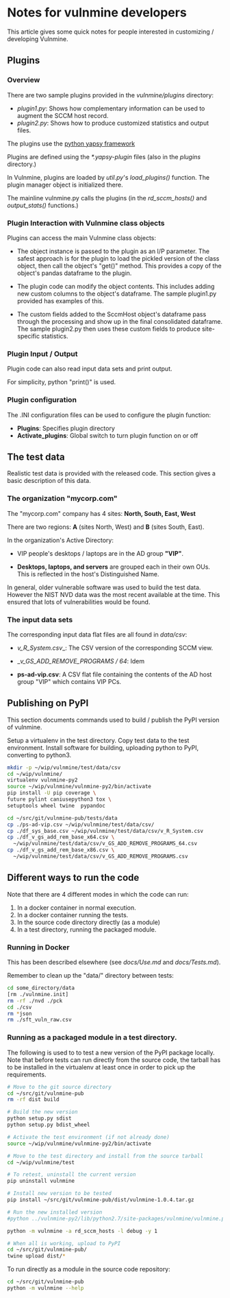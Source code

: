 # Notes for vulnmine developers

This article gives some quick notes for people interested in customizing /
developing Vulnmine.

## Plugins

### Overview

There are two sample plugins provided in the  _vulnmine/plugins_ directory:

* _plugin1.py_: Shows how complementary information can be used to augment the
SCCM host record.
* _plugin2.py_: Shows how to produce customized statistics and output files.

The plugins use the [python yapsy framework](http://yapsy.sourceforge.net/)

Plugins are defined using the _*.yapsy-plugin_ files (also in the _plugins_ directory.)

In Vulnmine, plugins are loaded by _util.py_'s _load_plugins()_ function. The plugin
manager object is initialized there.

The mainline vulnmine.py calls the plugins (in the _rd_sccm_hosts()_ and
_output_stats()_ functions.)

### Plugin Interaction with Vulnmine class objects

Plugins can access the main Vulnmine class objects:

* The object instance is passed to the plugin as an I/P parameter. The safest
approach is for the plugin to load the pickled version of the class object, then
call the object's "get()" method. This provides a copy of the object's pandas
dataframe to the plugin.

* The plugin code can modify the object contents. This includes adding new
custom columns to the object's dataframe. The sample plugin1.py provided
has examples of this.

* The custom fields added to the SccmHost object's dataframe pass through the
processing and show up in the final consolidated dataframe. The sample
plugin2.py then uses these custom fields to produce site-specific statistics.

### Plugin Input / Output

Plugin code can also read input data sets and print output.

For simplicity, python "print()" is used.

### Plugin configuration

The .INI configuration files can be used to configure the plugin function:

* __Plugins__: Specifies plugin directory
*  __Activate_plugins__: Global switch to turn plugin function on or off

## The test data

Realistic test data is provided with the released code. This section
gives a basic description of this data.

### The organization "mycorp.com"

The "mycorp.com" company has 4 sites: **North, South, East, West**

There are two regions:  **A** (sites North, West) and **B** (sites South, East).

 In the organization's Active Directory:

 * VIP people's desktops / laptops are in the AD group **"VIP"**.

 * **Desktops, laptops, and servers** are grouped each in their own OUs. This is
reflected in the host's Distinguished Name.

In general, older vulnerable software was used to build the test data. However
the NIST NVD data was the most recent available at the time. This ensured that
lots of vulnerabilities would be found.

### The input data sets

The corresponding input data flat files are all found in _data/csv_:

* __v_R_System_.csv__:  The CSV version of the corresponding SCCM view.
* __v_GS_ADD_REMOVE_PROGRAMS / _64__: Idem

* __ps-ad-vip.csv__: A CSV flat file containing the contents of the AD host group
"VIP" which contains VIP PCs.

## Publishing on PyPI

This section documents commands used to build / publish the PyPI version of vulnmine.

Setup a virtualenv in the test directory. Copy test data to the test environment.
Install software for building, uploading python to PyPI, converting to python3.

```bash
mkdir -p ~/wip/vulnmine/test/data/csv
cd ~/wip/vulnmine/
virtualenv vulnmine-py2
source ~/wip/vulnmine/vulnmine-py2/bin/activate
pip install -U pip coverage \
future pylint caniusepython3 tox \
setuptools wheel twine  pypandoc

cd ~/src/git/vulnmine-pub/tests/data
cp ./ps-ad-vip.csv ~/wip/vulnmine/test/data/csv/
cp ./df_sys_base.csv ~/wip/vulnmine/test/data/csv/v_R_System.csv
cp ./df_v_gs_add_rem_base_x64.csv \
  ~/wip/vulnmine/test/data/csv/v_GS_ADD_REMOVE_PROGRAMS_64.csv
cp ./df_v_gs_add_rem_base_x86.csv \
  ~/wip/vulnmine/test/data/csv/v_GS_ADD_REMOVE_PROGRAMS.csv
```


## Different ways to run the code

Note that there are 4 different modes in which the code can run:
1. In a docker container in normal execution.
2. In a docker container running the tests.
3. In the source code directory directly (as a module)
4. In a test directory, running the packaged module.

### Running in Docker

This has been described elsewhere (see _docs/Use.md_ and _docs/Tests.md_).

Remember to clean up the "data/" directory between tests:
```bash
cd some_directory/data
[rm ./vulnmine.init]
rm -rf ./nvd ./pck
cd ./csv
rm *json
rm ./sft_vuln_raw.csv
```

### Running as a packaged module in a test directory.

The following is used to to test a new version of the PyPI package locally. Note that before tests can run directly from the source code, the tarball has to be installed in the virtualenv at least once in order to pick up the requirements.

```bash
# Move to the git source directory
cd ~/src/git/vulnmine-pub
rm -rf dist build

# Build the new version
python setup.py sdist
python setup.py bdist_wheel

# Activate the test environment (if not already done)
source ~/wip/vulnmine/vulnmine-py2/bin/activate

# Move to the test directory and install from the source tarball
cd ~/wip/vulnmine/test

# To retest, uninstall the current version
pip uninstall vulnmine

# Install new version to be tested
pip install ~/src/git/vulnmine-pub/dist/vulnmine-1.0.4.tar.gz

# Run the new installed version
#python ../vulnmine-py2/lib/python2.7/site-packages/vulnmine/vulnmine.py -a rd_sccm_hosts -l debug -y 1

python -m vulnmine -a rd_sccm_hosts -l debug -y 1

# When all is working, upload to PyPI
cd ~/src/git/vulnmine-pub/
twine upload dist/*
```


To run directly as a module in the source code repository:
```bash
cd ~/src/git/vulnmine-pub
python -m vulnmine --help
```
